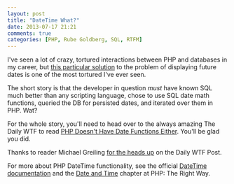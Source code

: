 ```yaml
---
layout: post
title: "DateTime What?"
date: 2013-07-17 21:21
comments: true
categories: [PHP, Rube Goldberg, SQL, RTFM]
---
```


I've seen a lot of crazy, tortured interactions between PHP and databases in my career, but [this particular solution](http://thedailywtf.com/Articles/PHP-Doesnt-Have-Date-Functions-Either.aspx) to the problem of displaying future dates is one of the most tortured I've ever seen.

The short story is that the developer in question _must_ have known SQL much better than any scripting language, chose to use SQL date math functions, queried the DB for persisted dates, and iterated over them in PHP.  Wat?

For the whole story, you'll need to head over to the always amazing The Daily WTF to read [PHP Doesn't Have Date Functions Either](http://thedailywtf.com/Articles/PHP-Doesnt-Have-Date-Functions-Either.aspx). You'll be glad you did.

Thanks to reader Michael Greiling [for the heads up](https://twitter.com/mikegreiling/status/357332903144853505) on the Daily WTF Post.

For more about PHP DateTime functionality, see the official [DateTime documentation](http://php.net/datetime) and the [Date and Time](http://www.phptherightway.com/#date_and_time) chapter at PHP: The Right Way.
